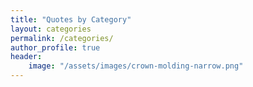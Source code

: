 ```yaml
---
title: "Quotes by Category"
layout: categories
permalink: /categories/
author_profile: true
header:
    image: "/assets/images/crown-molding-narrow.png"
---
```

